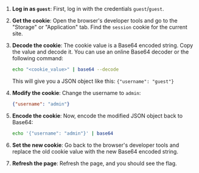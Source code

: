 1.  **Log in as `guest`**: First, log in with the credentials `guest`/`guest`.
2.  **Get the cookie**: Open the browser's developer tools and go to the "Storage" or "Application" tab. Find the `session` cookie for the current site.
3.  **Decode the cookie**: The cookie value is a Base64 encoded string. Copy the value and decode it. You can use an online Base64 decoder or the following command:

    ```bash
    echo "<cookie_value>" | base64 --decode
    ```

    This will give you a JSON object like this: `{"username": "guest"}`

4.  **Modify the cookie**: Change the username to `admin`:

    ```json
    {"username": "admin"}
    ```

5.  **Encode the cookie**: Now, encode the modified JSON object back to Base64:

    ```bash
    echo '{"username": "admin"}' | base64
    ```

6.  **Set the new cookie**: Go back to the browser's developer tools and replace the old cookie value with the new Base64 encoded string.
7.  **Refresh the page**: Refresh the page, and you should see the flag.
